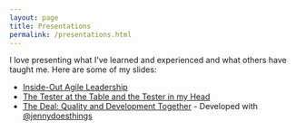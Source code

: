 ```yaml
---
layout: page
title: Presentations
permalink: /presentations.html
---
```


I love presenting what I've learned and experienced and what others have taught me. Here are some of my slides:

* [Inside-Out Agile Leadership](https://docs.google.com/presentation/d/1HSfCJ9wZmhgL6GKu40gWL2dYc78VEaeAwjhda4mQEVY/edit?usp=sharing)
* [The Tester at the Table and the Tester in my Head](https://docs.google.com/presentation/d/e/2PACX-1vReEH2FBZmU2bKdkQxi1fEdhprDkNa6zNWelM6Fs-DctuQPz5btCRK0ycKvJNJ5Q1jzUHqu_rRfKWhx/pub?start=false&loop=false&delayms=3000)
* [The Deal: Quality and Development Together](https://speakerdeck.com/apdunston/the-deal-quality-and-development-together) - Developed with [@jennydoesthings](https://twitter.com/jennydoesthings)